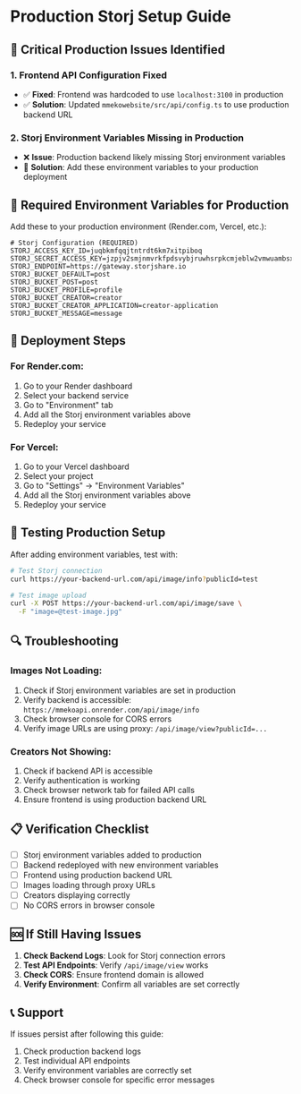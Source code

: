 # Production Storj Setup Guide

## 🚨 Critical Production Issues Identified

### 1. **Frontend API Configuration Fixed**
- ✅ **Fixed**: Frontend was hardcoded to use `localhost:3100` in production
- ✅ **Solution**: Updated `mmekowebsite/src/api/config.ts` to use production backend URL

### 2. **Storj Environment Variables Missing in Production**
- ❌ **Issue**: Production backend likely missing Storj environment variables
- 🔧 **Solution**: Add these environment variables to your production deployment

## 🔧 Required Environment Variables for Production

Add these to your production environment (Render.com, Vercel, etc.):

```env
# Storj Configuration (REQUIRED)
STORJ_ACCESS_KEY_ID=juqbkmfqqjtntrdt6km7xitpiboq
STORJ_SECRET_ACCESS_KEY=jzpjv2smjnmvrkfpdsvybjruwhsrpkcmjeblw2vmwuambsxpkcwna
STORJ_ENDPOINT=https://gateway.storjshare.io
STORJ_BUCKET_DEFAULT=post
STORJ_BUCKET_POST=post
STORJ_BUCKET_PROFILE=profile
STORJ_BUCKET_CREATOR=creator
STORJ_BUCKET_CREATOR_APPLICATION=creator-application
STORJ_BUCKET_MESSAGE=message
```

## 🚀 Deployment Steps

### For Render.com:
1. Go to your Render dashboard
2. Select your backend service
3. Go to "Environment" tab
4. Add all the Storj environment variables above
5. Redeploy your service

### For Vercel:
1. Go to your Vercel dashboard
2. Select your project
3. Go to "Settings" → "Environment Variables"
4. Add all the Storj environment variables above
5. Redeploy your service

## 🧪 Testing Production Setup

After adding environment variables, test with:

```bash
# Test Storj connection
curl https://your-backend-url.com/api/image/info?publicId=test

# Test image upload
curl -X POST https://your-backend-url.com/api/image/save \
  -F "image=@test-image.jpg"
```

## 🔍 Troubleshooting

### Images Not Loading:
1. Check if Storj environment variables are set in production
2. Verify backend is accessible: `https://mmekoapi.onrender.com/api/image/info`
3. Check browser console for CORS errors
4. Verify image URLs are using proxy: `/api/image/view?publicId=...`

### Creators Not Showing:
1. Check if backend API is accessible
2. Verify authentication is working
3. Check browser network tab for failed API calls
4. Ensure frontend is using production backend URL

## 📋 Verification Checklist

- [ ] Storj environment variables added to production
- [ ] Backend redeployed with new environment variables
- [ ] Frontend using production backend URL
- [ ] Images loading through proxy URLs
- [ ] Creators displaying correctly
- [ ] No CORS errors in browser console

## 🆘 If Still Having Issues

1. **Check Backend Logs**: Look for Storj connection errors
2. **Test API Endpoints**: Verify `/api/image/view` works
3. **Check CORS**: Ensure frontend domain is allowed
4. **Verify Environment**: Confirm all variables are set correctly

## 📞 Support

If issues persist after following this guide:
1. Check production backend logs
2. Test individual API endpoints
3. Verify environment variables are correctly set
4. Check browser console for specific error messages
